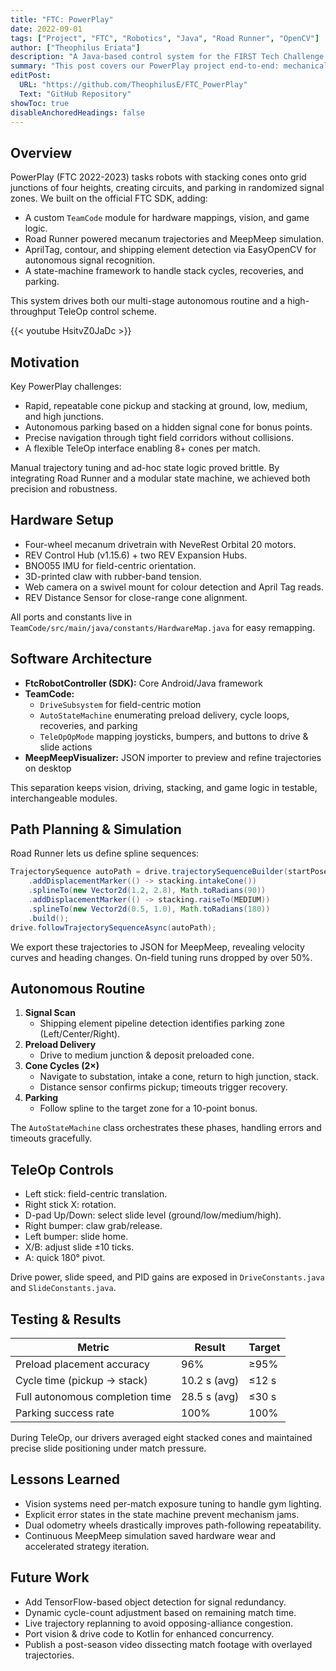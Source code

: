 ```yaml
---
title: "FTC: PowerPlay"
date: 2022-09-01
tags: ["Project", "FTC", "Robotics", "Java", "Road Runner", "OpenCV"]
author: ["Theophilus Eriata"]
description: "A Java-based control system for the FIRST Tech Challenge PowerPlay season, featuring mecanum drive with Road Runner path planning, AprilTag-powered signal detection, and a resilient autonomous state machine."
summary: "This post covers our PowerPlay project end-to-end: mechanical design, software architecture, autonomous & TeleOp strategies, performance metrics, lessons learned, and the roadmap ahead."
editPost:
  URL: "https://github.com/TheophilusE/FTC_PowerPlay"
  Text: "GitHub Repository"
showToc: true
disableAnchoredHeadings: false
---
```


## Overview

PowerPlay (FTC 2022-2023) tasks robots with stacking cones onto grid junctions of four heights, creating circuits, and parking in randomized signal zones. We built on the official FTC SDK, adding:

- A custom `TeamCode` module for hardware mappings, vision, and game logic.
- Road Runner powered mecanum trajectories and MeepMeep simulation.
- AprilTag, contour, and shipping element detection via EasyOpenCV for autonomous signal recognition.
- A state-machine framework to handle stack cycles, recoveries, and parking.

This system drives both our multi-stage autonomous routine and a high-throughput TeleOp control scheme.

{{< youtube HsitvZ0JaDc >}}

## Motivation

Key PowerPlay challenges:

- Rapid, repeatable cone pickup and stacking at ground, low, medium, and high junctions.
- Autonomous parking based on a hidden signal cone for bonus points.
- Precise navigation through tight field corridors without collisions.
- A flexible TeleOp interface enabling 8+ cones per match.

Manual trajectory tuning and ad-hoc state logic proved brittle. By integrating Road Runner and a modular state machine, we achieved both precision and robustness.

## Hardware Setup

- Four-wheel mecanum drivetrain with NeveRest Orbital 20 motors.
- REV Control Hub (v1.15.6) + two REV Expansion Hubs.
- BNO055 IMU for field-centric orientation.
- 3D-printed claw with rubber-band tension.
- Web camera on a swivel mount for colour detection and April Tag reads.
- REV Distance Sensor for close-range cone alignment.

All ports and constants live in `TeamCode/src/main/java/constants/HardwareMap.java` for easy remapping.

## Software Architecture

- **FtcRobotController (SDK):** Core Android/Java framework
- **TeamCode:**
  - `DriveSubsystem` for field-centric motion
  - `AutoStateMachine` enumerating preload delivery, cycle loops, recoveries, and parking
  - `TeleOpOpMode` mapping joysticks, bumpers, and buttons to drive & slide actions
- **MeepMeepVisualizer:** JSON importer to preview and refine trajectories on desktop

This separation keeps vision, driving, stacking, and game logic in testable, interchangeable modules.

## Path Planning & Simulation

Road Runner lets us define spline sequences:

```java
TrajectorySequence autoPath = drive.trajectorySequenceBuilder(startPose)
    .addDisplacementMarker(() -> stacking.intakeCone())
    .splineTo(new Vector2d(1.2, 2.8), Math.toRadians(90))
    .addDisplacementMarker(() -> stacking.raiseTo(MEDIUM))
    .splineTo(new Vector2d(0.5, 1.0), Math.toRadians(180))
    .build();
drive.followTrajectorySequenceAsync(autoPath);
```

We export these trajectories to JSON for MeepMeep, revealing velocity curves and heading changes. On-field tuning runs dropped by over 50%.

## Autonomous Routine

1. **Signal Scan**
   - Shipping element pipeline detection identifies parking zone (Left/Center/Right).
2. **Preload Delivery**
   - Drive to medium junction & deposit preloaded cone.
3. **Cone Cycles (2×)**
   - Navigate to substation, intake a cone, return to high junction, stack.
   - Distance sensor confirms pickup; timeouts trigger recovery.
4. **Parking**
   - Follow spline to the target zone for a 10-point bonus.

The `AutoStateMachine` class orchestrates these phases, handling errors and timeouts gracefully.

## TeleOp Controls

- Left stick: field-centric translation.
- Right stick X: rotation.
- D-pad Up/Down: select slide level (ground/low/medium/high).
- Right bumper: claw grab/release.
- Left bumper: slide home.
- X/B: adjust slide ±10 ticks.
- A: quick 180° pivot.

Drive power, slide speed, and PID gains are exposed in `DriveConstants.java` and `SlideConstants.java`.

## Testing & Results

| Metric                          | Result                | Target            |
|---------------------------------|-----------------------|-------------------|
| Preload placement accuracy      | 96%                   | ≥95%              |
| Cycle time (pickup → stack)     | 10.2 s (avg)          | ≤12 s             |
| Full autonomous completion time | 28.5 s (avg)          | ≤30 s             |
| Parking success rate            | 100%                  | 100%              |

During TeleOp, our drivers averaged eight stacked cones and maintained precise slide positioning under match pressure.

## Lessons Learned

- Vision systems need per-match exposure tuning to handle gym lighting.
- Explicit error states in the state machine prevent mechanism jams.
- Dual odometry wheels drastically improves path-following repeatability.
- Continuous MeepMeep simulation saved hardware wear and accelerated strategy iteration.

## Future Work

- Add TensorFlow-based object detection for signal redundancy.
- Dynamic cycle-count adjustment based on remaining match time.
- Live trajectory replanning to avoid opposing-alliance congestion.
- Port vision & drive code to Kotlin for enhanced concurrency.
- Publish a post-season video dissecting match footage with overlayed trajectories.
